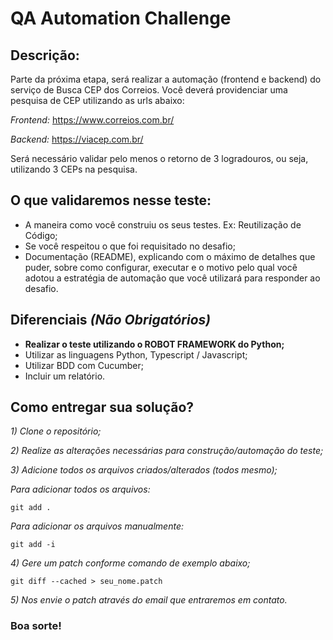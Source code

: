 # QA Automation Challenge

## Descrição:

Parte da próxima etapa, será realizar a automação (frontend e backend) do serviço de Busca CEP dos Correios.
Você deverá providenciar uma pesquisa de CEP utilizando as urls abaixo:

*Frontend:* https://www.correios.com.br/

*Backend:* https://viacep.com.br/

Será necessário validar pelo menos o retorno de 3 logradouros, ou seja, utilizando 3 CEPs na pesquisa.

## O que validaremos nesse teste:
- A maneira como você construiu os seus testes. Ex: Reutilização de Código;
- Se você respeitou o que foi requisitado no desafio;
- Documentação (README), explicando com o máximo de detalhes que puder, sobre como configurar, executar e o motivo pelo qual você adotou a estratégia de automação que você utilizará para responder ao desafio.

## Diferenciais *(Não Obrigatórios)*
- **Realizar o teste utilizando o ROBOT FRAMEWORK do Python;**
- Utilizar as linguagens Python, Typescript / Javascript;
- Utilizar BDD com Cucumber;
- Incluir um relatório.


## Como entregar sua solução?
*1) Clone o repositório;*

*2) Realize as alterações necessárias para construção/automação do teste;*

*3) Adicione todos os arquivos criados/alterados (todos mesmo);*

*Para adicionar todos os arquivos:*
```
git add .
```

*Para adicionar os arquivos manualmente:*
```
git add -i
```

*4) Gere um patch conforme comando de exemplo abaixo;*

```
git diff --cached > seu_nome.patch
```

*5) Nos envie o patch através do email que entraremos em contato.*

### Boa sorte!
